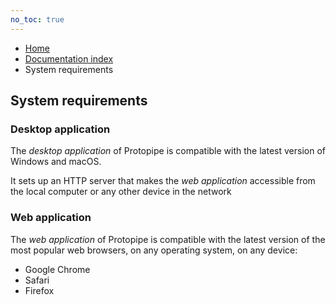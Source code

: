 ```yaml
---
no_toc: true
---
```


<ul class="breadcrumb">
    <li><a href="">Home</a></li>
    <li><a href="documentation">Documentation index</a></li>
    <li>System requirements</li>
</ul>

## System requirements

### Desktop application

The *desktop application* of Protopipe is compatible with the latest version of <i class="icon-windows"></i>Windows and <i class="icon-apple"></i>macOS.

It sets up an HTTP server that makes the *web application* accessible from the local computer or any other device in the network

### Web application

The *web application* of Protopipe is compatible with the latest version of the most popular web browsers, on any operating system, on any device:

* <i class="icon-chrome"></i> Google Chrome
* <i class="icon-safari"></i> Safari
* <i class="icon-firefox"></i> Firefox
